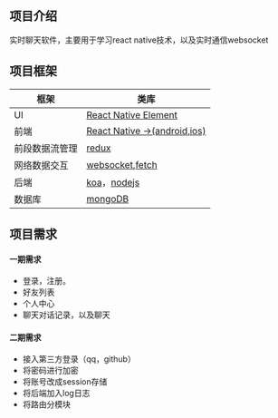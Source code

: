 ## 项目介绍

实时聊天软件，主要用于学习react native技术，以及实时通信websocket

## 项目框架

| 框架        |   类库    | 
| --------   | --------  | 
| UI         | [React Native Element](https://react-native-elements.github.io/react-native-elements/docs/getting_started.html)    | 
| 前端        | [React Native ->(android,ios)](https://reactnative.cn/)   |
| 前段数据流管理  | [redux](https://www.redux.org.cn/)    |
| 网络数据交互    | [websocket](https://developer.mozilla.org/zh-CN/docs/Web/API/WebSocket),[fetch](https://developer.mozilla.org/zh-CN/docs/Web/API/Fetch_API/Using_Fetch) |
| 后端           | [koa](https://koa.bootcss.com/)，[nodejs](http://nodejs.cn/api/) |
| 数据库         | [mongoDB](https://www.runoob.com/mongodb/mongodb-tutorial.html) |

## 项目需求

#### 一期需求

- 登录，注册。
- 好友列表
- 个人中心
- 聊天对话记录，以及聊天

#### 二期需求

- 接入第三方登录（qq，github）
- 将密码进行加密
- 将账号改成session存储
- 将后端加入log日志
- 将路由分模块
